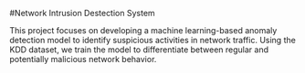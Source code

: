 #Network Intrusion Destection System

This project focuses on developing a machine learning-based anomaly detection model to identify suspicious activities in network traffic. Using the KDD dataset, we train the model to differentiate between regular and potentially malicious network behavior.
